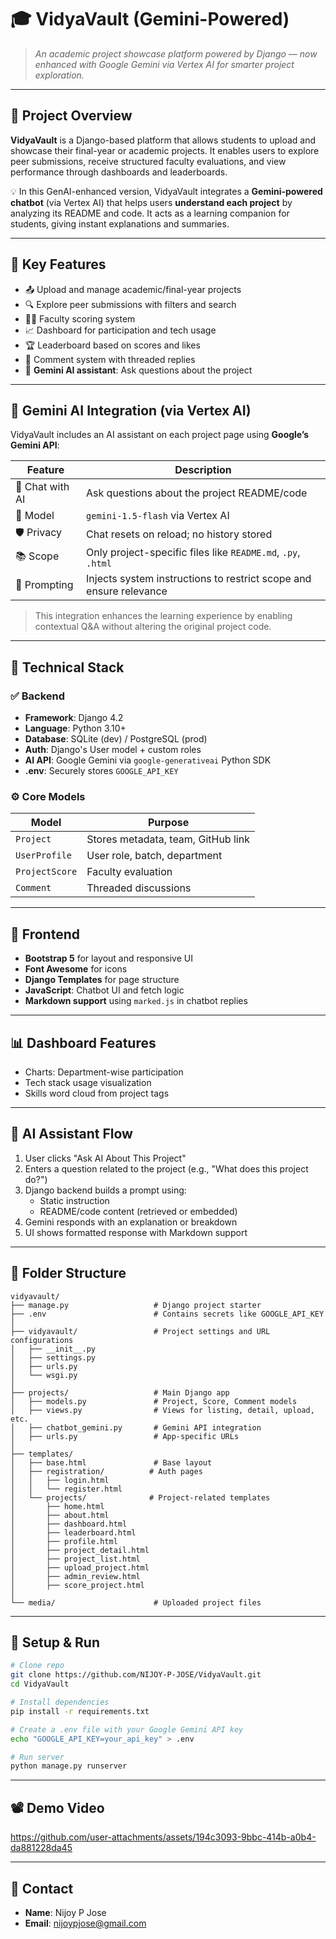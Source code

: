 # 🎓 VidyaVault (Gemini-Powered)

> *An academic project showcase platform powered by Django — now enhanced with Google Gemini via Vertex AI for smarter project exploration.*

---

## 🧠 Project Overview

**VidyaVault** is a Django-based platform that allows students to upload and showcase their final-year or academic projects. It enables users to explore peer submissions, receive structured faculty evaluations, and view performance through dashboards and leaderboards.

💡 In this GenAI-enhanced version, VidyaVault integrates a **Gemini-powered chatbot** (via Vertex AI) that helps users **understand each project** by analyzing its README and code. It acts as a learning companion for students, giving instant explanations and summaries.

---

## 🚀 Key Features

- 📤 Upload and manage academic/final-year projects  
- 🔍 Explore peer submissions with filters and search  
- 🧑‍🏫 Faculty scoring system  
- 📈 Dashboard for participation and tech usage  
- 🏆 Leaderboard based on scores and likes  
- 💬 Comment system with threaded replies  
- 🤖 **Gemini AI assistant**: Ask questions about the project

---

## 🤖 Gemini AI Integration (via Vertex AI)

VidyaVault includes an AI assistant on each project page using **Google’s Gemini API**:

| Feature | Description |
|--------|-------------|
| 💬 Chat with AI | Ask questions about the project README/code |
| 🧠 Model | `gemini-1.5-flash` via Vertex AI |
| 🛡️ Privacy | Chat resets on reload; no history stored |
| 📚 Scope | Only project-specific files like `README.md`, `.py`, `.html` |
| 📎 Prompting | Injects system instructions to restrict scope and ensure relevance |

> This integration enhances the learning experience by enabling contextual Q&A without altering the original project code.

---

## 🔧 Technical Stack

### ✅ Backend

- **Framework**: Django 4.2  
- **Language**: Python 3.10+  
- **Database**: SQLite (dev) / PostgreSQL (prod)  
- **Auth**: Django's User model + custom roles  
- **AI API**: Google Gemini via `google-generativeai` Python SDK  
- **.env**: Securely stores `GOOGLE_API_KEY`

### ⚙️ Core Models

| Model | Purpose |
|-------|---------|
| `Project` | Stores metadata, team, GitHub link |
| `UserProfile` | User role, batch, department |
| `ProjectScore` | Faculty evaluation |
| `Comment` | Threaded discussions |

---

## 🎨 Frontend

- **Bootstrap 5** for layout and responsive UI  
- **Font Awesome** for icons  
- **Django Templates** for page structure  
- **JavaScript**: Chatbot UI and fetch logic  
- **Markdown support** using `marked.js` in chatbot replies

---

## 📊 Dashboard Features

- Charts: Department-wise participation  
- Tech stack usage visualization  
- Skills word cloud from project tags  

---

## 🧠 AI Assistant Flow

1. User clicks "Ask AI About This Project"
2. Enters a question related to the project (e.g., "What does this project do?")
3. Django backend builds a prompt using:
   - Static instruction
   - README/code content (retrieved or embedded)
4. Gemini responds with an explanation or breakdown
5. UI shows formatted response with Markdown support

---

## 📁 Folder Structure

```text
vidyavault/
├── manage.py                   # Django project starter
├── .env                        # Contains secrets like GOOGLE_API_KEY
│
├── vidyavault/                 # Project settings and URL configurations
│   ├── __init__.py
│   ├── settings.py
│   ├── urls.py
│   └── wsgi.py
│
├── projects/                   # Main Django app
│   ├── models.py               # Project, Score, Comment models
│   ├── views.py                # Views for listing, detail, upload, etc.
│   ├── chatbot_gemini.py       # Gemini API integration
│   ├── urls.py                 # App-specific URLs
│
├── templates/
│   ├── base.html               # Base layout
│   ├── registration/          # Auth pages
│   │   ├── login.html
│   │   └── register.html
│   └── projects/              # Project-related templates
│       ├── home.html
│       ├── about.html
│       ├── dashboard.html
│       ├── leaderboard.html
│       ├── profile.html
│       ├── project_detail.html
│       ├── project_list.html
│       ├── upload_project.html
│       ├── admin_review.html
│       ├── score_project.html
│
└── media/                      # Uploaded project files
```


---

## 🧪 Setup & Run

```bash
# Clone repo
git clone https://github.com/NIJOY-P-JOSE/VidyaVault.git
cd VidyaVault

# Install dependencies
pip install -r requirements.txt

# Create a .env file with your Google Gemini API key
echo "GOOGLE_API_KEY=your_api_key" > .env

# Run server
python manage.py runserver
```

---

## 📽️ Demo Video


https://github.com/user-attachments/assets/194c3093-9bbc-414b-a0b4-da881228da45



---

## 🙋 Contact

- **Name**: Nijoy P Jose  
- **Email**: nijoypjose@gmail.com 
